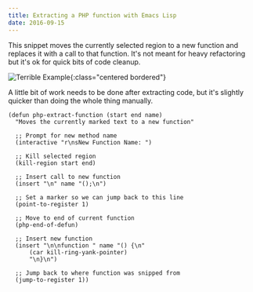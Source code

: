 ```yaml
---
title: Extracting a PHP function with Emacs Lisp
date: 2016-09-15
---
```


This snippet moves the currently selected region to a new function and replaces
it with a call to that function. It's not meant for heavy refactoring but it's
ok for quick bits of code cleanup.

![Terrible Example](/assets/images/php-extract-function.gif){:class="centered bordered"}

A little bit of work needs to be done after extracting code, but it's slightly
quicker than doing the whole thing manually.

```emacs-lisp
(defun php-extract-function (start end name)
  "Moves the currently marked text to a new function"

  ;; Prompt for new method name
  (interactive "r\nsNew Function Name: ")

  ;; Kill selected region
  (kill-region start end)

  ;; Insert call to new function
  (insert "\n" name "();\n")

  ;; Set a marker so we can jump back to this line
  (point-to-register 1)

  ;; Move to end of current function
  (php-end-of-defun)

  ;; Insert new function
  (insert "\n\nfunction " name "() {\n"
	  (car kill-ring-yank-pointer)
	  "\n}\n")

  ;; Jump back to where function was snipped from
  (jump-to-register 1))
```
  
